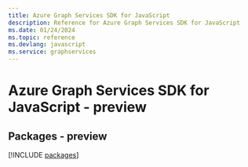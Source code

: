 ```yaml
---
title: Azure Graph Services SDK for JavaScript
description: Reference for Azure Graph Services SDK for JavaScript
ms.date: 01/24/2024
ms.topic: reference
ms.devlang: javascript
ms.service: graphservices
---
```

# Azure Graph Services SDK for JavaScript - preview
## Packages - preview
[!INCLUDE [packages](graph-services-index.md)]